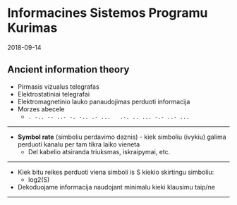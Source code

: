 # Informacines Sistemos Programu Kurimas

2018-09-14

## Ancient information theory

- Pirmasis vizualus telegrafas
- Elektrostatiniai telegrafai
- Elektromagnetinio lauko panaudojimas perduoti informacija
- Morzes abecele
  - `. -.. -- ..- -. -.. .- ...   .-. .. ... -.- ..- ...`

---

- **Symbol rate** (simboliu perdavimo daznis) - kiek simboliu (ivykiu) galima perduoti kanalu per tam tikra laiko vieneta
  - Del kabelio atsiranda triuksmas, iskraipymai, etc.

---

- Kiek bitu reikes perduoti viena simboli is S kiekio skirtingu simboliu:
  - log2(S)
- Dekoduojame informacija naudojant minimalu kieki klausimu taip/ne

---
